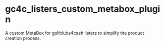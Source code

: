 # gc4c_listers_custom_metabox_plugin
A custom MetaBox for golfclubs4cash listers to simplify the product creation process.
